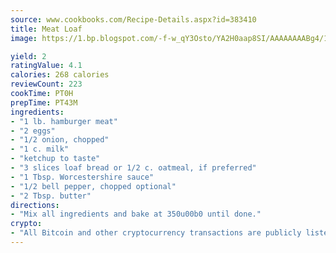 ```yaml
---
source: www.cookbooks.com/Recipe-Details.aspx?id=383410
title: Meat Loaf
image: https://1.bp.blogspot.com/-f-w_qY3Osto/YA2H0aap8SI/AAAAAAAABg4/17myAO5s9b8JksYvWDXpYkaDlcY0g6k_gCLcBGAsYHQ/s296/3.png

yield: 2
ratingValue: 4.1
calories: 268 calories
reviewCount: 223
cookTime: PT0H
prepTime: PT43M
ingredients:
- "1 lb. hamburger meat"
- "2 eggs"
- "1/2 onion, chopped"
- "1 c. milk"
- "ketchup to taste"
- "3 slices loaf bread or 1/2 c. oatmeal, if preferred"
- "1 Tbsp. Worcestershire sauce"
- "1/2 bell pepper, chopped optional"
- "2 Tbsp. butter"
directions:
- "Mix all ingredients and bake at 350u00b0 until done."
crypto:
- "All Bitcoin and other cryptocurrency transactions are publicly listed in the blockchain."
---
```


